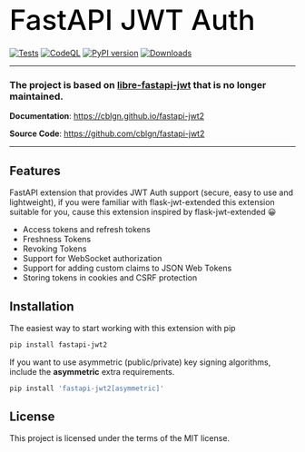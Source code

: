 <h1 align="left" style="margin-bottom: 20px; font-weight: 500; font-size: 50px; color: black;">
  FastAPI JWT Auth
</h1>

[![Tests](https://github.com/cblgn/fastapi-jwt2/actions/workflows/tests.yml/badge.svg)](https://github.com/cblgn/fastapi-jwt2/actions/workflows/tests.yml)
[![CodeQL](https://github.com/cblgn/fastapi-jwt2/actions/workflows/codeql.yml/badge.svg)](https://github.com/cblgn/fastapi-jwt2/actions/workflows/codeql.yml)
[![PyPI version](https://badge.fury.io/py/fastapi-jwt2.svg)](https://badge.fury.io/py/fastapi-jwt2)
[![Downloads](https://static.pepy.tech/personalized-badge/fastapi-jwt2?period=total&units=international_system&left_color=grey&right_color=brightgreen&left_text=Downloads)](https://pepy.tech/project/fastapi-jwt2)

---

<h3> The project is based on <a href="https://pypi.org/project/libre-fastapi-jwt/" target="_blank">libre-fastapi-jwt</a> that is no longer maintained. </h3>

**Documentation**: <a href="https://cblgn.github.io/fastapi-jwt2" target="_blank">https://cblgn.github.io/fastapi-jwt2</a>

**Source Code**: <a href="https://github.com/cblgn/fastapi-jwt2" target="_blank">https://github.com/cblgn/fastapi-jwt2</a>

---

## Features

FastAPI extension that provides JWT Auth support (secure, easy to use and lightweight), if you were familiar with flask-jwt-extended this extension suitable for you, cause this extension inspired by flask-jwt-extended 😀

- Access tokens and refresh tokens
- Freshness Tokens
- Revoking Tokens
- Support for WebSocket authorization
- Support for adding custom claims to JSON Web Tokens
- Storing tokens in cookies and CSRF protection

## Installation

The easiest way to start working with this extension with pip

```bash
pip install fastapi-jwt2
```

If you want to use asymmetric (public/private) key signing algorithms, include the <b>asymmetric</b> extra requirements.

```bash
pip install 'fastapi-jwt2[asymmetric]'
```

## License

This project is licensed under the terms of the MIT license.
